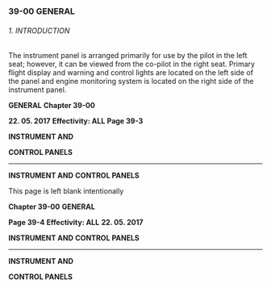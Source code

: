 ### 39-00 GENERAL

###### 1. INTRODUCTION
The instrument panel is arranged primarily for use by the pilot in the left seat;
however, it can be viewed from the co-pilot in the right seat. Primary flight display
and warning and control lights are located on the left side of the panel and engine
monitoring system is located on the right side of the instrument panel.

**GENERAL** **Chapter 39-00**

**22. 05. 2017** **Effectivity: ALL** **Page 39-3**


**INSTRUMENT AND**

**CONTROL PANELS**


-----

**INSTRUMENT AND**
**CONTROL PANELS**

This page is left blank intentionally

**Chapter 39-00** **GENERAL**

**Page 39-4** **Effectivity: ALL** **22. 05. 2017**


**INSTRUMENT AND**
**CONTROL PANELS**


-----

**INSTRUMENT AND**

**CONTROL PANELS**


